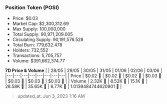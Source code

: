 
  ### Position Token (POSI)
  - Price: $0.03
  - Market Cap: $2,300,312.69
  - Max Supply: 100,000,000
  - Total Supply: 90,971,209.005
  - Circulating Supply: 90,191,576.528
  - Total Burn: 779,632.478
  - Holders: 732,552
  - Transactions: 5,705,757
  - Volume: $391,662,374.77

  **7D Price & Volume**
  | | 28&#x2F;05 | 29&#x2F;05 | 30&#x2F;05 | 31&#x2F;05 | 01&#x2F;06 | 02&#x2F;06 | 03&#x2F;06 |
  |---|---|---|---|---|---|---|---|
  | Price | $0.02 🔻 | $0.02 🔻 | $0.02 🚀 | $0.03 🚀 | $0.03 🔻 | $0.03 🚀 | $0.03 🔻 |
  | Volume | 2.32K 🔻 | 8.52K 🚀 | 15.1K 🚀 | 28.58K 🚀 | 35.65K 🚀 | 6.77K 🔻 | 1.0139484744620901 🔻 |

  > updated_at: Jun 3, 2023 1:16 AM
